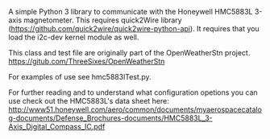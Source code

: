 A simple Python 3 library to communicate with the Honeywell HMC5883L 3-axis magnetometer. This requires quick2Wire library (https://github.com/quick2wire/quick2wire-python-api). It requires that you load the i2c-dev kernel module as well.

This class and test file are originally part of the OpenWeatherStn project. https://gitub.com/ThreeSixes/OpenWeatherStn

For examples of use see hmc5883lTest.py.

For further reading and to understand what configuration opetions you can use check out the HMC5883L's data sheet here:
http://www51.honeywell.com/aero/common/documents/myaerospacecatalog-documents/Defense_Brochures-documents/HMC5883L_3-Axis_Digital_Compass_IC.pdf

